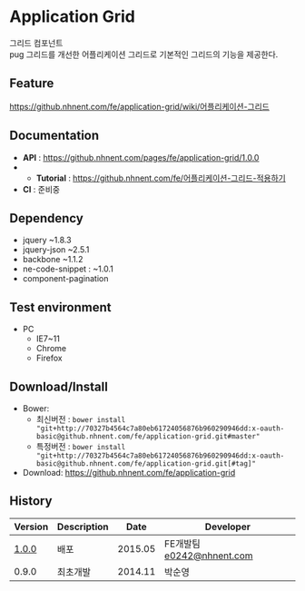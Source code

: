Application Grid
===============
그리드 컴포넌트<br>
pug 그리드를 개선한 어플리케이션 그리드로 기본적인 그리드의 기능을 제공한다.

## Feature
https://github.nhnent.com/fe/application-grid/wiki/어플리케이션-그리드

## Documentation
* **API** : https://github.nhnent.com/pages/fe/application-grid/1.0.0
* * **Tutorial** : https://github.nhnent.com/fe/어플리케이션-그리드-적용하기
* **CI** : 준비중

## Dependency
* jquery ~1.8.3
* jquery-json ~2.5.1
* backbone ~1.1.2
* ne-code-snippet : ~1.0.1
* component-pagination

## Test environment
* PC
	* IE7~11
	* Chrome
	* Firefox

## Download/Install
* Bower:
   * 최신버전 : `bower install "git+http://70327b4564c7a80eb61724056876b960290946dd:x-oauth-basic@github.nhnent.com/fe/application-grid.git#master"`
   * 특정버전 : `bower install "git+http://70327b4564c7a80eb61724056876b960290946dd:x-oauth-basic@github.nhnent.com/fe/application-grid.git[#tag]"`
* Download: https://github.nhnent.com/fe/application-grid

## History
| Version | Description | Date | Developer |
| ---- | ---- | ---- | ---- |
| <a href="https://github.nhnent.com/pages/fe/application-grid/1.0.0">1.0.0</a> | 배포 | 2015.05 | FE개발팀 <e0242@nhnent.com> |
| 0.9.0 | 최초개발 | 2014.11 | 박순영 |